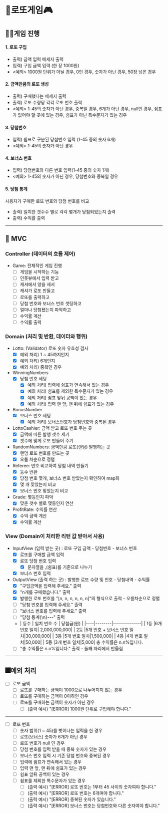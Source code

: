 
# 🎰로또게임🎮
## ‍🤹‍♀️게임 진행
#### 1. 로또 구입
- 출력) 금액 입력 메세지 출력
- 입력) 구입 금액 입력 (한 장 1000원)
- <예외> 1000원 단위가 아닐 경우, 0인 경우, 숫자가 아닌 경우, 50장 넘은 경우
#### 2. 금액만큼의 로또 생성
- 출력) 구매했다는 메세지 출력
- 출력) 로또 수량당 각각 로또 번호 출력
- <예외> 1-45의 숫자가 아닌 경우, 중복일 경우, 6개가 아닌 경우, null인 경우, 쉼표가 없어야 할 곳에 있는 경우, 쉼표가 아닌 특수문자가 있는 경우
#### 3. 당첨번호
- 입력) 쉼표로 구분된 당첨번호 입력 (1-45 중의 숫자 6개)
- <예외> 1-45의 숫자가 아닌 경우
#### 4. 보너스 번호
- 입력) 당첨번호와 다른 번호 입력(1-45 중의 숫자 1개)
- <예외> 1-45의 숫자가 아닌 경우, 당첨번호와 중복일 경우
#### 5. 당첨 통계
사용자가 구매한 로또 번호와 당첨 번호를 비교
- 출력) 일치한 갯수수 별로 각각 몇개가 당첨되었는지 출력
- 출력) 수익률 출력

---

## 🦄 MVC
### Controller (데이터의 흐름 제어)
- Game: 전체적인 게임 진행
  - [ ] 게임을 시작하는 기능
  - [ ] 인풋뷰에서 입력 받고
  - [ ] 캐셔에서 양을 세서
  - [ ] 캐셔가 로또 만들고
  - [ ] 로또를 출력하고
  - [ ] 당첨 번호와 보너스 번호 셋팅하고
  - [ ] 얼마나 당첨됐는지 파악하고
  - [ ] 수익률 계산
  - [ ] 수익률 출력

### Domain (처리 및 반환, 데이터와 행위)
- Lotto: (Validator) 로또 숫자 유효성 검사
    - [X] 예외 처리) 1 ~ 45까지인지
    - [X] 예외 처리) 6개인지
    - [X] 예외 처리) 중복인 경우
- WinningNumbers
  - [X] 당첨 번호 세팅
    - [X] 예외 처리) 입력에 쉼표가 연속해서 있는 경우
    - [X] 예외 처리) 쉼표를 제외한 특수문자가 있는 경우
    - [X] 예외 처리) 쉼표 앞뒤 공백이 있는 경우
    - [X] 예외 처리) 입력 맨 앞, 맨 뒤에 쉼표가 있는 경우
- BonusNumber
  - [X] 보너스 번호 세팅
    - [X] 예외 처리) 보너스번호가 당첨번호와 중복된 경우
- LottoCashier: 금액 받고 로또 번호 주는 곳
  - [X] 금액에 따른 발행 갯수 세기
  - [X] 갯수에 맞게 로또 만들어 주기
- RandomNumbers: 금액만큼 로또(랜덤) 발행하는 곳
  - [X] 랜덤 로또 번호를 만드는 곳
  - [X] 오름 차순으로 정렬
- Referee: 번호 비교하여 당첨 내역 만들기
  - [X] 등수 반환
  - [X] 당첨 번호 몇개, 보너스 번호 받았는지 확인하여 map화
  - [X] 몇 개 맞았는지 비교
  - [X] 보너스 번호 맞았는지 비교
- Grade: 몇등인지 파악
  - [X] 맞춘 갯수 별로 몇등인지 연산
- ProfitRate: 수익률 연산
  - [X] 수익 금액 계산
  - [X] 수익률 계산

### View (Domain이 처리한 리턴 값 받아서 사용)
- InputView (입력 받는 곳) : 로또 구입 금액 - 당첨번호 - 보너스 번호
  - [X] 로또를 구매할 금액 입력
  - [X] 로또 당첨 번호 입력
    - [X] 문자열을 ,(쉼표)를 기준으로 나누기
  - [X] 보너스 번호 입력
- OutputView (출력 하는 곳) : 발행한 로또 수량 및 번호 - 당첨내역 - 수익률
  - [X] "구입금액을 입력해 주세요." 출력
  - [X] "n개를 구매했습니다." 출력
  - [X] 발행한 로또 번호를 "[n, n, n, n, n, n]"의 형식으로 출력 - 오름차순으로 정렬
  - [ ] "당첨 번호를 입력해 주세요." 출력
  - [ ] "보너스 번호를 입력해 주세요." 출력
  - [ ] "당첨 통계{\n}---" 출력
  - | 등수 | 일치 번호 수 | 당첨금(원) |
        |----|--------|--------------|
    | 1등 |6개 번호 일치| 2,000,000,000|
    | 2등 |5개 번호 + 보너스 번호 일치|30,000,000|
    | 3등 |5개 번호 일치|1,500,000|
    | 4등 |4개 번호 일치|50,000|
    | 5등 |3개 번호 일치|5,000|
    총 수익률은 n.n%입니다.
  - [ ] "총 수익률은 n.n%입니다." 출력 - 둘째 자리에서 반올림
  
---

## 🎆예외 처리
- [ ] 로또 금액
  - [ ] 로또를 구매하는 금액이 1000으로 나누어지지 않는 경우
  - [ ] 로또를 구매하는 금액이 0이하인 경우
  - [ ] 로또를 구매하는 금액이 숫자가 아닌 경우
    - [ ] (출력 예시) "[ERROR] 1000원 단위로 구입해야 합니다."
---
- [ ] 로또 번호
  - [ ] 숫자 범위(1 ~ 45)를 벗어나는 입력을 한 경우
  - [ ] 로또(보너스) 숫자가 6개가 아닌 경우
  - [ ] 로또 번호가 null 인 경우
  - [ ] 당첨 번호를 입력 받을 때 중복 숫자가 있는 경우
  - [ ] 보너스 번호 입력 시 기존 당첨 번호와 중복된 경우
  - [ ] 입력에 쉼표가 연속해서 있는 경우
  - [ ] 입력 맨 앞, 맨 뒤에 쉼표가 있는 경우
  - [ ] 쉼표 앞뒤 공백이 있는 경우
  - [ ] 쉼표를 제외한 특수문자가 있는 경우
    - [ ] (출력 예시) "[ERROR] 로또 번호는 1부터 45 사이의 숫자여야 합니다."
    - [ ] (출력 예시) "[ERROR] 로또 번호는 6개여야 합니다."
    - [ ] (출력 예시) "[ERROR] 중복된 숫자가 있습니다."
    - [ ] (출력 예시) "[ERROR] 보너스 번호는 당첨번호와 다른 숫자여야 합니다."
